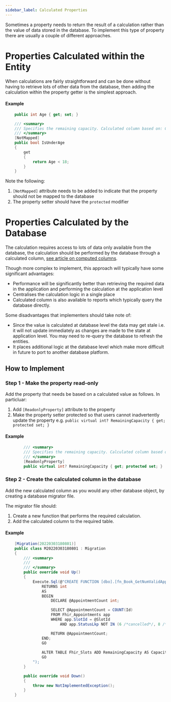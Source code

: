 ```yaml
---
sidebar_label: Calculated Properties
---
```


Sometimes a property needs to return the result of a calculation rather than the value of data stored in the database. To implement this type of property there are usually a couple of different approaches.

# Properties Calculated within the Entity

When calculations are fairly straightforward and can be done without having to retrieve lots of other data from the database, then adding the calculation within the property getter is the simplest approach.

#### Example
```cs
    public int Age { get; set; }

    /// <summary>
    /// Specifies the remaining capacity. Calculated column based on: Capacity less SUM of all Active appointments.
    /// </summary>
    [NotMapped]
    public bool IsUnderAge
    {
        get
        {
            return Age < 18;
        }
    }
```
Note the following:

1.  `[NotMapped]` attribute needs to be added to indicate that the property should not be mapped to the database
1.  The property setter should have the `protected` modifier

# Properties Calculated by the Database
The calculation requires access to lots of data only available from the database, the calculation should be performed by the database through a calculated column, <a href="https://database.guide/create-a-computed-column-that-uses-data-from-another-table-in-sql-server/" target="_blank">see article on computed columns</a>.

Though more complex to implement, this approach will typically have some significant advantages:

* Performance will be significantly better than retrieving the required data in the application and performing the calculation at the application level
* Centralises the calculation logic in a single place
* Calculated column is also available to reports which typically query the database directly.

Some disadvantages that implementers should take note of:

* Since the value is calculated at database level the data may get stale i.e. it will not update immediately as changes are made to the state at application level. You may need to re-query the database to refresh the entities.
* It places additional logic at the database level which make more difficult in future to port to another database platform.

## How to Implement

### Step 1 - Make the property read-only

Add the property that needs be based on a calculated value as follows. In particluar:

   1. Add `[ReadonlyProperty]` attribute to the property
   1. Make the property setter protected so that users cannot inadvertently update the property e.g. `public virtual int? RemainingCapacity { get; protected set; }`

#### Example
```cs
        /// <summary>
        /// Specifies the remaining capacity. Calculated column based on: Capacity less SUM of all Active appointments.
        /// </summary>
        [ReadonlyProperty]
        public virtual int? RemainingCapacity { get; protected set; }
```

### Step 2 - Create the calculated column in the database

Add the new calculated column as you would any other database object, by creating a database migrator file.

The migrator file should:

1. Create a new function that performs the required calculation.
1. Add the calculated column to the required table.

#### Example

```cs
    [Migration(20220303180801)]
    public class M20220303180801 : Migration
    {
        /// <summary>
        /// 
        /// </summary>
        public override void Up()
        {
            Execute.Sql(@"CREATE FUNCTION [dbo].[fn_Book_GetNumValidAppointmentsForSlot] (@SlotId uniqueidentifier)  
                RETURNS int
                AS  
                BEGIN  
                    DECLARE @AppointmentCount int;

                    SELECT @AppointmentCount = COUNT(Id)
	                FROM Fhir_Appointments app 
	                WHERE app.SlotId = @SlotId 
		                AND app.StatusLkp NOT IN (6 /*cancelled*/, 8 /*enteredInerror*/)

                    RETURN @AppointmentCount;
                END;
                GO
				
                ALTER TABLE Fhir_Slots ADD RemainingCapacity AS Capacity - dbo.fn_Book_GetNumValidAppointmentsForSlot(Id);
                GO
            ");
        }

        public override void Down()
        {
            throw new NotImplementedException();
        }
    }
```
